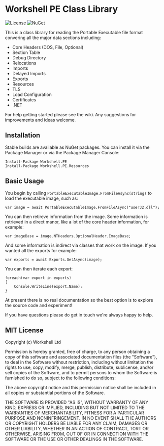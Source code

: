 # Workshell PE Class Library

[![License](https://img.shields.io/github/license/mashape/apistatus.svg)](https://github.com/Workshell/pe/blob/master/license.txt)
[![NuGet](https://img.shields.io/nuget/v/Workshell.PE.svg)](https://www.nuget.org/packages/Workshell.PE/)

This is a class library for reading the Portable Executable file format convering all the major data sections including:

* Core Headers (DOS, File, Optional)
* Section Table
* Debug Directory
* Relocations
* Imports
* Delayed Imports
* Exports
* Resources
* TLS
* Load Configuration
* Certificates
* .NET

For help getting started please see the wiki. Any suggestions for improvements and ideas welcome.


## Installation

Stable builds are available as NuGet packages. You can install it via the Package Manager or via the Package Manager Console:

```
Install-Package Workshell.PE
Install-Package Workshell.PE.Resources
```


## Basic Usage

You begin by calling `PortableExecutableImage.FromFileAsync(string)` to load the executable image, such as:

```
var image = await PortableExecutableImage.FromFileAsync("user32.dll");
```

You can then retireve information from the image. Some information is retrieved in a direct manor, like a lot of the core
header information, for example:

```
var imageBase = image.NTHeaders.OptionalHeader.ImageBase;
```

And some information is indirect via classes that work on the image. If you wanted all the exports for example:

```
var exports = await Exports.GetAsync(image);
```

You can then iterate each export:

```
foreach(var export in exports)
{
    Console.WriteLine(export.Name);
}
```

At present there is no real documentation so the best option is to explore the source code and experiment!

If you have questions please do get in touch we're always happy to help.


## MIT License

Copyright (c) Workshell Ltd

Permission is hereby granted, free of charge, to any person obtaining a copy
of this software and associated documentation files (the "Software"), to deal
in the Software without restriction, including without limitation the rights
to use, copy, modify, merge, publish, distribute, sublicense, and/or sell
copies of the Software, and to permit persons to whom the Software is
furnished to do so, subject to the following conditions:

The above copyright notice and this permission notice shall be included in all
copies or substantial portions of the Software.

THE SOFTWARE IS PROVIDED "AS IS", WITHOUT WARRANTY OF ANY KIND, EXPRESS OR
IMPLIED, INCLUDING BUT NOT LIMITED TO THE WARRANTIES OF MERCHANTABILITY,
FITNESS FOR A PARTICULAR PURPOSE AND NONINFRINGEMENT. IN NO EVENT SHALL THE
AUTHORS OR COPYRIGHT HOLDERS BE LIABLE FOR ANY CLAIM, DAMAGES OR OTHER
LIABILITY, WHETHER IN AN ACTION OF CONTRACT, TORT OR OTHERWISE, ARISING FROM,
OUT OF OR IN CONNECTION WITH THE SOFTWARE OR THE USE OR OTHER DEALINGS IN THE
SOFTWARE.